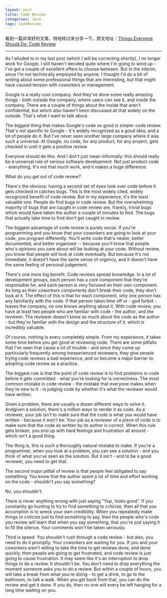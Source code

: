 ```yaml
---
layout: post
title: Code Review
categories: Java
tags: CodeReview
---
```


看到一篇非常好的文章，特地转过来分享一下。原文地址：[Things Everyone Should Do: Code Review](http://goodmath.scientopia.org/2011/07/06/things-everyone-should-do-code-review/)

---

As I alluded to in my last post (which I will be correcting shortly), I no longer work for Google. I still haven't decided quite where I'm going to wind up - I've got a couple of excellent offers to choose between. But in the interim, since I'm not technically employed by anyone, I thought I'd do a bit of writing about some professional things that are interesting, but that might have caused tension with coworkers or management.

Google is a really cool company. And they've done some really amazing things - both outside the company, where users can see it, and inside the company. There are a couple of things about the inside that aren't confidential, but which also haven't been discussed all that widely on the outside. That's what I want to talk about.

The biggest thing that makes Google's code so good is simple: code review. That's not specific to Google - it's widely recognized as a good idea, and a lot of people do it. But I've never seen another large company where it was such a universal. At Google, no code, for any product, for any project, gets checked in until it gets a positive review.

Everyone should do this. And I don't just mean informally: this should really be a universal rule of serious software development. Not just product code - everything. It's not that much work, and it makes a huge difference.

What do you get out of code review?

There's the obvious: having a second set of eyes look over code before it gets checked in catches bugs. This is the most widely cited, widely recognized benefit of code review. But in my experience, it's the least valuable one. People do find bugs in code review. But the overwhelming majority of bugs that are caught in code review are, frankly, trivial bugs which would have taken the author a couple of minutes to find. The bugs that actually take time to find don't get caught in review.

The biggest advantage of code review is purely social. If you're programming and you know that your coworkers are going to look at your code, you program differently. You'll write code that's neater, better documented, and better organized -- because you'll know that people who's opinions you care about will be looking at your code. Without review, you know that people will look at code eventually. But because it's not immediate, it doesn't have the same sense of urgency, and it doesn't have the same feeling of personal judgement.

There's one more big benefit. Code reviews spread knowledge. In a lot of development groups, each person has a core component that they're responsible for, and each person is very focused on their own component. As long as their coworkers components don't break their code, they don't look at it. The effect of this is that for each component, only one person has any familiarity with the code. If that person takes time off or - god forbid - leaves the company, no one knows anything about it. With code review, you have at least two people who are familiar with code - the author, and the reviewer. The reviewer doesn't know as much about the code as the author - but they're familiar with the design and the structure of it, which is incredibly valuable.

Of course, nothing is every completely simple. From my experience, it takes some time before you get good at reviewing code. There are some pitfalls that I've seen that cause a lot of trouble - and since they come up particularly frequently among inexperienced reviewers, they give people trying code reviews a bad experience, and so become a major barrier to adopting code review as a practice.

The biggest rule is that the point of code review is to find problems in code before it gets committed - what you're looking for is correctness. The most common mistake in code review - the mistake that everyone makes when they're new to it - is judging code by whether it's what the reviewer would have written.

Given a problem, there are usually a dozen different ways to solve it. Andgiven a solution, there's a million ways to render it as code. As a reviewer, your job isn't to make sure that the code is what you would have written - because it won't be. Your job as a reviewer of a piece of code is to make sure that the code as written by its author is correct. When this rule gets broken, you end up with hard feelings and frustration all around - which isn't a good thing.

The thing is, this is such a thoroughly natural mistake to make. If you're a programmer, when you look at a problem, you can see a solution - and you think of what you've seen as the solution. But it isn't - and to be a good reviewer, you need to get that.

The second major pitfall of review is that people feel obligated to say something. You know that the author spent a lot of time and effort working on the code - shouldn't you say something?

No, you shouldn't.

There is never anything wrong with just saying "Yup, looks good". If you constantly go hunting to try to find something to criticize, then all that you accomplish is to wreck your own credibility. When you repeatedly make things to criticize just to find something to say, then the people who's code you review will learn that when you say something, that you're just saying it to fill the silence. Your comments won't be taken seriously.

Third is speed. You shouldn't rush through a code review - but also, you need to do it promptly. Your coworkers are waiting for you. If you and your coworkers aren't willing to take the time to get reviews done, and done quickly, then people are going to get frustrated, and code review is just going to cause frustration. It may seem like it's an interruption to drop things to do a review. It shouldn't be. You don't need to drop everything the moment someone asks you to do a review. But within a couple of hours, you will take a break from what you're doing - to get a drink, to go to the bathroom, to talk a walk. When you get back from that, you can do the review and get it done. If you do, then no one will every be left hanging for a long time waiting on you.
